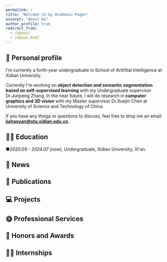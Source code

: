 ```yaml
---
permalink: /
title: "Welcome to my Academic Pages"
excerpt: "About me"
author_profile: true
redirect_from: 
  - /about/
  - /about.html
---
```


## 🧑 Personal profile

 I'm currently a forth-year undergraduate in School of Artifitial Intelligence at Xidian University. 

 Currently I'm working on **object detection and semantic segmentation based on self-supervised learning** with my Undergraduate supervisor Dr.Junpeng Zhang. In the near future, I will do 
 research in **computer graphics and 3D vision** with my Master supervisor Dr.Xuejin Chen at University of Science and Technology of China.

 If you have any things or questions to discuss, feel free to drop me an email **jiahaoyan@stu.xidian.edu.cn**.

## 👨‍🎓 Education

 ●*2020.09 - 2024.07 (now)*, Undergraduate, Xidian University, Xi'an.

## 📰 News

## 📝 Publications

## 💻 Projects

## 🌞 Professional Services

## 🏅 Honors and Awards

## 👨‍💻 Internships


